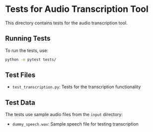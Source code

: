 # Tests for Audio Transcription Tool

This directory contains tests for the audio transcription tool.

## Running Tests

To run the tests, use:

```bash
python -m pytest tests/
```

## Test Files

- `test_transcription.py`: Tests for the transcription functionality

## Test Data

The tests use sample audio files from the `input` directory:
- `dummy_speech.wav`: Sample speech file for testing transcription